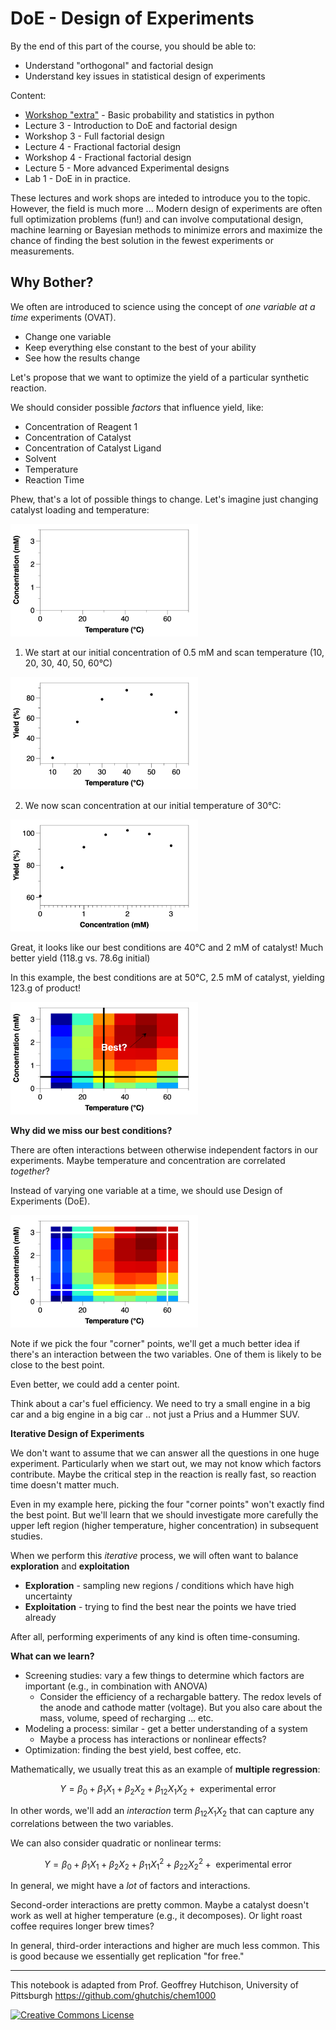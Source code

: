 # DoE - Design of Experiments

By the end of this part of the course, you should be able to:
- Understand "orthogonal" and factorial design
- Understand key issues in statistical design of experiments

Content: 

- [Workshop "extra"](Workshop_extra/README.md) - Basic probability and statistics in python 
- Lecture 3 - Introduction to DoE and factorial design 
- Workshop 3 - Full factorial design  
- Lecture 4 - Fractional factorial design 
- Workshop 4 - Fractional factorial design 
- Lecture 5 - More advanced Experimental designs 
- Lab 1 - DoE in in practice. 

These lectures and work shops are inteded to introduce you to the topic. However, the field is much more ... Modern design of experiments are often full optimization problems (fun!) and can involve computational design, machine learning or Bayesian methods to minimize errors and maximize the chance of finding the best solution in the fewest experiments or measurements.

## Why Bother?

We often are introduced to science using the concept of *one variable at a time* experiments (OVAT).

* Change one variable
* Keep everything else constant to the best of your ability
* See how the results change

Let's propose that we want to optimize the yield of a particular synthetic reaction.

We should consider possible *factors* that influence yield, like:

* Concentration of Reagent 1
* Concentration of Catalyst
* Concentration of Catalyst Ligand
* Solvent
* Temperature
* Reaction Time

Phew, that's a lot of possible things to change. Let's imagine just changing catalyst loading and temperature:

<img src="./Lectures/Jupyter-notebooks/Figures/DoE.png" width="300" />

1. We start at our initial concentration of 0.5 mM and scan temperature (10, 20, 30, 40, 50, 60°C)

<img src="./Lectures/Jupyter-notebooks/Figures/Temperature.png" width="300" />

2. We now scan concentration at our initial temperature of 30°C:

<img src="./Lectures/Jupyter-notebooks/Figures/Concentration.png" width="300" />

Great, it looks like our best conditions are 40°C and 2 mM of catalyst! Much better yield (118.g vs. 78.6g initial)

In this example, the best conditions are at 50°C, 2.5 mM of catalyst, yielding 123.g of product!

<img src="./Lectures/Jupyter-notebooks/Figures/Response.png" width="300" />

**Why did we miss our best conditions?**

There are often interactions between otherwise independent factors in our experiments. Maybe temperature and concentration are correlated *together*?

Instead of varying one variable at a time, we should use Design of Experiments (DoE).

<img src="./Lectures/Jupyter-notebooks/Figures/grid.png" width="300" />

Note if we pick the four "corner" points, we'll get a much better idea if there's an interaction between the two variables. One of them is likely to be close to the best point.

Even better, we could add a center point.

Think about a car's fuel efficiency. We need to try a small engine in a big car and a big engine in a big car .. not just a Prius and a Hummer SUV.

**Iterative Design of Experiments**

We don't want to assume that we can answer all the questions in one huge experiment. Particularly when we start out, we may not know which factors contribute. Maybe the critical step in the reaction is really fast, so reaction time doesn't matter much.

Even in my example here, picking the four "corner points" won't exactly find the best point. But we'll learn that we should investigate more carefully the upper left region (higher temperature, higher concentration) in subsequent studies.

When we perform this *iterative* process, we will often want to balance **exploration** and **exploitation**
- **Exploration** - sampling new regions / conditions which have high uncertainty
- **Exploitation** - trying to find the best near the points we have tried already

After all, performing experiments of any kind is often time-consuming.

**What can we learn?**

- Screening studies: vary a few things to determine which factors are important (e.g., in combination with ANOVA)
    - Consider the efficiency of a rechargable battery. The redox levels of the anode and cathode matter (voltage). But you also care about the mass, volume, speed of recharging … etc.
- Modeling a process: similar - get a better understanding of a system
    - Maybe a process has interactions or nonlinear effects?
- Optimization: finding the best yield, best coffee, etc.

Mathematically, we usually treat this as an example of **multiple regression**:

$$
Y=\beta_{0}+\beta_{1} X_{1}+\beta_{2} X_{2}+\beta_{12} X_{1} X_{2}+\text { experimental error }
$$

In other words, we'll add an *interaction* term $\beta_{12} X_{1} X_{2}$ that can capture any correlations between the two variables.

We can also consider quadratic or nonlinear terms:

$$
Y=\beta_{0}+\beta_{1} X_{1}+\beta_{2} X_{2}+\beta_{11} X_{1}^{2}+\beta_{22} X_{2}^{2}+\text { experimental error }
$$

In general, we might have a *lot* of factors and interactions.

Second-order interactions are pretty common. Maybe a catalyst doesn't work as well at higher temperature (e.g., it decomposes). Or light roast coffee requires longer brew times?

In general, third-order interactions and higher are much less common. This is good because we essentially get replication "for free."

-------
This notebook is adapted from Prof. Geoffrey Hutchison, University of Pittsburgh
https://github.com/ghutchis/chem1000

<a rel="license" href="http://creativecommons.org/licenses/by/4.0/"><img alt="Creative Commons License" style="border-width:0" src="https://i.creativecommons.org/l/by/4.0/88x31.png" /></a>